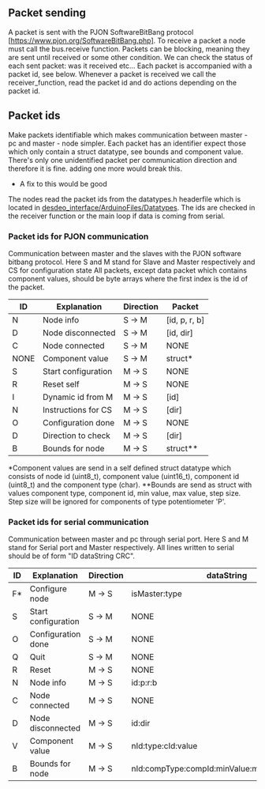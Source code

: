 ## Packet sending
A packet is sent with the PJON SoftwareBitBang protocol [https://www.pjon.org/SoftwareBitBang.php].
To receive a packet a node must call the bus.receive function. 
Packets can be blocking, meaning they are sent until received or some other condition. 
We can check the status of each sent packet: was it received etc... 
Each packet is accompanied with a packet id, see below.
Whenever a packet is received we call the receiver_function, read the packet id and do actions
depending on the packet id. 

## Packet ids
Make packets identifiable which makes communication between master - pc and master - node simpler. 
Each packet has an identifier expect those which only contain a struct datatype, see bounds and component value. 
There's only one unidentified packet per communication direction and therefore it is fine. adding one more would break this.
* A fix to this would be good

The nodes read the packet ids from the datatypes.h headerfile which is located in [desdeo_interface/ArduinoFiles/Datatypes](desdeo_interface/ArduinoFiles/Datatypes).
The ids are checked in the receiver function or the main loop if data is coming from serial.

### Packet ids for PJON communication
Communication between master and the slaves with the PJON software bitbang protocol.
Here S and M stand for Slave and Master respectively and CS for configuration state
All packets, except data packet which contains component values, should be byte arrays where
the first index is the id of the packet.

| ID            | Explanation         | Direction  | Packet         |
| ------------- | -------------       | -----      | -----          |
| N             | Node info           | S -> M     | [id, p, r, b]  |
| D             | Node disconnected   | S -> M     | [id, dir]      |
| C             | Node connected      | S -> M     | NONE           |
| NONE          | Component value     | S -> M     | struct*        |
| S             | Start configuration | M -> S     | NONE           |
| R             | Reset self          | M -> S     | NONE           |
| I             | Dynamic id from M   | M -> S     | [id]           |
| N             | Instructions for CS | M -> S     | [dir]          |
| O             | Configuration done  | M -> S     | NONE           |
| D             | Direction to check  | M -> S     | [dir]          |
| B             | Bounds for node     | M -> S     | struct**       |

*Component values are send in a self defined struct datatype which consists of node id (uint8_t), component value (uint16_t), component id (uint8_t) and the component type (char).
**Bounds are send as struct with values component type, component id, min value, max value, step size. Step size will be ignored for components of type potentiometer 'P'.

### Packet ids for serial communication
Communication between master and pc through serial port. 
Here S and M stand for Serial port and Master respectively.
All lines written to serial should be of form "ID dataString CRC".

| ID            | Explanation         | Direction  | dataString         |
| ------------- | -------------       | -----      | -----              |
| F*            | Configure node      | M -> S     | isMaster:type      |
| S             | Start configuration | S -> M     | NONE               |
| O             | Configuration done  | S -> M     | NONE               |
| Q             | Quit                | S -> M     | NONE               |
| R             | Reset               | M -> S     | NONE               |
| N             | Node info           | M -> S     | id:p:r:b           |
| C             | Node connected      | M -> S     | NONE               |
| D             | Node disconnected   | M -> S     | id:dir             |
| V             | Component value     | M -> S     | nId:type:cId:value |
| B             | Bounds for node     | M -> S     | nId:compType:compId:minValue:maxValue:stepSize | 
